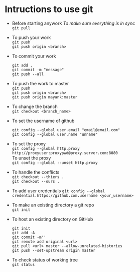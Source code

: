 # Intructions to use git
 - Before starting anywork *To make sure everything is in sync*<br/>
   `git pull`

 - To push your work <br/>
   `git push`<br/>
   `git push origin <branch>`

 - To commit your work
   ```
   git add .
   git commit -m "message"
   git push --all
   ```
 - To push the work to master<br/>
   `git push`<br/>
   `git push origin <branch>` <br/>
   `git push origin mayank:master` 

 - To change the branch<br/>
   `git checkout <branch_name>` 
 - To set the username of github<br/>
   ```
   git config --global user.email "email@email.com" 
   git config --global user.name "unname" 
   ```
 - To set the proxy<br/>
   `git config --global http.proxy http://proxyuser:proxypwd@proxy.server.com:8080` <br/>
   To unset the proxy<br/>
   `git config --global --unset http.proxy`

 - To handle the conflicts<br/>
   `git checkout --thiers .`<br/>
   `git checkout --ours .`
 
 - To add user credentials
   `git config --global credential.https://github.com.username <your_username>`

- To make an existing directory a git repo<br/>
   `git init`

 - To host an existing directory on GitHub<br/>
   ```
   git init
   git add -A
   git commit -m''
   git remote add original <url>
   git pull <url> master --allow-unrelated-histories
   git push --set-upstream origin master  
   ```
- To check status of working tree<br/>
   `git status`